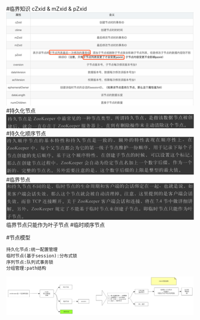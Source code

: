 #临界知识
cZxid & mZxid & pZxid
![](.z_03_分布式_服务注册中心_02_zookeeper_01_重要概念_session_顺序一致性_zxid_最终一致性_原子性_可靠性_心跳_images/d30cb4d2.png)
#持久化节点
![](.z_03_分布式_服务注册中心_02_zookeeper_01_节点类型_持久化节点_顺序节点_临时节点_images/b368b185.png)
#持久化顺序节点
![](.z_03_分布式_服务注册中心_02_zookeeper_01_节点类型_持久化节点_顺序节点_临时节点_images/b512e63d.png)
#临界节点
![](.z_03_分布式_服务注册中心_02_zookeeper_01_节点类型_持久化节点_顺序节点_临时节点_images/2205e048.png)
临界节点只能作为叶子节点
#临时顺序节点

#节点模型
```asp
持久化节点:统一配置管理
临时节点(基于session):分布式锁
序列节点:队列式事务锁
分组管理:path结构
```
![](.z_03_分布式_服务注册中心_02_zookeeper_01_节点类型_持久化节点_顺序节点_临时节点_images/e2a07648.png)
